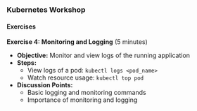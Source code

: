 ### Kubernetes Workshop

#### **Exercises**

**Exercise 4: Monitoring and Logging** (5 minutes)
   - **Objective:** Monitor and view logs of the running application
   - **Steps:**
     - View logs of a pod: `kubectl logs <pod_name>`
     - Watch resource usage: `kubectl top pod`
   - **Discussion Points:**
     - Basic logging and monitoring commands
     - Importance of monitoring and logging
